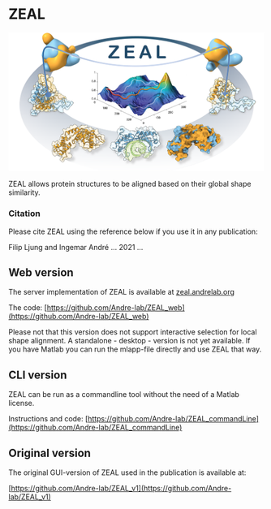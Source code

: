 # ZEAL
![ZEAL graphical abstract](https://github.com/Andre-lab/ZEAL/blob/main/graphicalAbstract_web.png)

ZEAL allows protein structures to be aligned based on their global shape similarity. 

### Citation 
Please cite ZEAL using the reference below if you use it in any publication:

Filip Ljung and Ingemar André ... 2021 ...


## Web version
The server implementation of ZEAL is available at [zeal.andrelab.org](http://zeal.andrelab.org/webapps/home/)

The code: [https://github.com/Andre-lab/ZEAL_web](https://github.com/Andre-lab/ZEAL_web)

Please not that this version does not support interactive selection for local shape alignment. A standalone - desktop - version is not yet available. If you have Matlab you can run the mlapp-file directly and use ZEAL that way. 

## CLI version
ZEAL can be run as a commandline tool without the need of a Matlab license. 

Instructions and code: [https://github.com/Andre-lab/ZEAL_commandLine](https://github.com/Andre-lab/ZEAL_commandLine)

## Original version 
The original GUI-version of ZEAL used in the publication is available at: 

[https://github.com/Andre-lab/ZEAL_v1](https://github.com/Andre-lab/ZEAL_v1)

